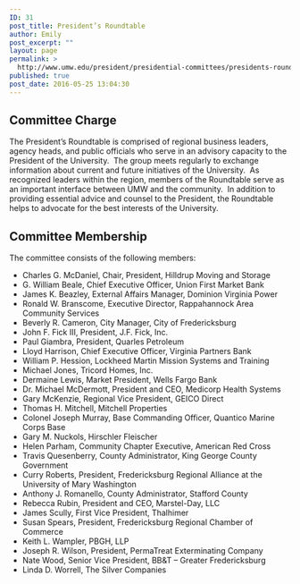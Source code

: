 ```yaml
---
ID: 31
post_title: President’s Roundtable
author: Emily
post_excerpt: ""
layout: page
permalink: >
  http://www.umw.edu/president/presidential-committees/presidents-roundtable/
published: true
post_date: 2016-05-25 13:04:30
---
```

<h2>Committee Charge</h2>
The President’s Roundtable is comprised of regional business leaders, agency heads, and public officials who serve in an advisory capacity to the President of the University.  The group meets regularly to exchange information about current and future initiatives of the University.  As recognized leaders within the region, members of the Roundtable serve as an important interface between UMW and the community.  In addition to providing essential advice and counsel to the President, the Roundtable helps to advocate for the best interests of the University.
<h2>Committee Membership</h2>
The committee consists of the following members:
<ul>
 	<li>Charles G. McDaniel, Chair, President, Hilldrup Moving and Storage</li>
 	<li>G. William Beale, Chief Executive Officer, Union First Market Bank</li>
 	<li>James K. Beazley, External Affairs Manager, Dominion Virginia Power</li>
 	<li>Ronald W. Branscome, Executive Director, Rappahannock Area Community Services</li>
 	<li>Beverly R. Cameron, City Manager, City of Fredericksburg</li>
 	<li>John F. Fick III, President, J.F. Fick, Inc.</li>
 	<li>Paul Giambra, President, Quarles Petroleum</li>
 	<li>Lloyd Harrison, Chief Executive Officer, Virginia Partners Bank</li>
 	<li>William P. Hession, Lockheed Martin Mission Systems and Training</li>
 	<li>Michael Jones, Tricord Homes, Inc.</li>
 	<li>Dermaine Lewis, Market President, Wells Fargo Bank</li>
 	<li>Dr. Michael McDermott, President and CEO, Medicorp Health Systems</li>
 	<li>Gary McKenzie, Regional Vice President, GEICO Direct</li>
 	<li>Thomas H. Mitchell, Mitchell Properties</li>
 	<li>Colonel Joseph Murray, Base Commanding Officer, Quantico Marine Corps Base</li>
 	<li>Gary M. Nuckols, Hirschler Fleischer</li>
 	<li>Helen Parham, Community Chapter Executive, American Red Cross</li>
 	<li>Travis Quesenberry, County Administrator, King George County Government</li>
 	<li>Curry Roberts, President, Fredericksburg Regional Alliance at the University of Mary Washington</li>
 	<li>Anthony J. Romanello, County Administrator, Stafford County</li>
 	<li>Rebecca Rubin, President and CEO, Marstel-Day, LLC</li>
 	<li>James Scully, First Vice President, Thalhimer</li>
 	<li>Susan Spears, President, Fredericksburg Regional Chamber of Commerce</li>
 	<li>Keith L. Wampler, PBGH, LLP</li>
 	<li>Joseph R. Wilson, President, PermaTreat Exterminating Company</li>
 	<li>Nate Wood, Senior Vice President, BB&amp;T – Greater Fredericksburg</li>
 	<li>Linda D. Worrell, The Silver Companies</li>
</ul>